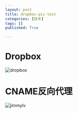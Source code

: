 ```yaml
---
layout: post
title: dropbox-pic-test
categories: [技术]
tags: []
published: True

---
```


# Dropbox

![dropbox](https://dl.dropbox.com/s/pr1o610cmn53pmz/Screenshot%202015-05-25%2021.44.18.png)

# CNAME反向代理

![jimmylv](https://dl.jimmylv.info/s/pr1o610cmn53pmz/Screenshot%202015-05-25%2021.44.18.png)